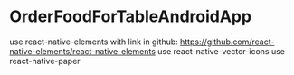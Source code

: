 # OrderFoodForTableAndroidApp
use react-native-elements with link in github: https://github.com/react-native-elements/react-native-elements
use react-native-vector-icons
use react-native-paper